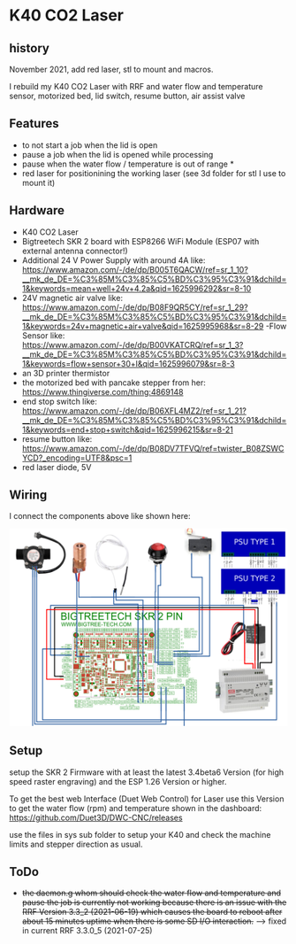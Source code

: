 # K40 CO2 Laser

## history
 November 2021, add red laser, stl to mount and macros.

I rebuild my K40 CO2 Laser with RRF and water flow and temperature sensor, motorized bed, lid switch, resume button, air assist valve

## Features
 - to not start a job when the lid is open
 - pause a job when the lid is opened while processing
 - pause when the water flow / temperature is out of range *
 - red laser for positionining the working laser (see 3d folder for stl I use to mount it)

## Hardware

 - K40 CO2 Laser
 - Bigtreetech SKR 2 board with ESP8266 WiFi Module (ESP07 with external antenna connector!)
 - Additional 24 V Power Supply with around 4A like: https://www.amazon.com/-/de/dp/B005T6QACW/ref=sr_1_10?__mk_de_DE=%C3%85M%C3%85%C5%BD%C3%95%C3%91&dchild=1&keywords=mean+well+24v+4.2a&qid=1625996292&sr=8-10
 - 24V magnetic air valve like: https://www.amazon.com/-/de/dp/B08F9QR5CY/ref=sr_1_29?__mk_de_DE=%C3%85M%C3%85%C5%BD%C3%95%C3%91&dchild=1&keywords=24v+magnetic+air+valve&qid=1625995968&sr=8-29
  -Flow Sensor like: https://www.amazon.com/-/de/dp/B00VKATCRQ/ref=sr_1_3?__mk_de_DE=%C3%85M%C3%85%C5%BD%C3%95%C3%91&dchild=1&keywords=flow+sensor+30+l&qid=1625996079&sr=8-3
  - an 3D printer thermistor
  - the motorized bed with pancake stepper from her: https://www.thingiverse.com/thing:4869148
  - end stop switch like: https://www.amazon.com/-/de/dp/B06XFL4MZ2/ref=sr_1_21?__mk_de_DE=%C3%85M%C3%85%C5%BD%C3%95%C3%91&dchild=1&keywords=end+stop+switch&qid=1625996215&sr=8-21
  - resume button like: https://www.amazon.com/-/de/dp/B08DV7TFVQ/ref=twister_B08ZSWCYCD?_encoding=UTF8&psc=1
  - red laser diode, 5V

## Wiring

I connect the components above like shown here:

![wiring](img/wiring-diagram.png)

## Setup

setup the SKR 2 Firmware with at least the latest 3.4beta6 Version (for high speed raster engraving) and the ESP 1.26 Version or higher.

To get the best web Interface (Duet Web Control) for Laser use this Version to get the water flow (rpm) and temperature shown in the dashboard:
https://github.com/Duet3D/DWC-CNC/releases

use the files in sys sub folder to setup your K40 and check the machine limits and stepper direction as usual.

## ToDo

* ~~the daemon.g whom should check the water flow and temperature and pause the job is currently not working because there is an issue with the RRF Version 3.3_2 (2021-06-19) which causes the board to reboot after about 15 minutes uptime when there is some SD I/O interaction.~~ --> fixed in current RRF 3.3.0_5 (2021-07-25) 



